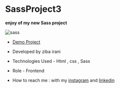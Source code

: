 # SassProject3

**enjoy of my new Sass project**

![sass](https://github.com/ziba-irani/SassProject-2-/assets/125620113/e55e0016-99b0-4414-9c0b-514f0c15d651)

- [Demo Project](https://ziba-irani.github.io/SassProject-2-/)

- Developed by ziba irani

- Technologies Used - Html , css , Sass

- Role - Frontend

- How to reach me : with my [instagram](https://instagram.com/zibairani_dev/) and [linkedin](https://www.linkedin.com/in/ziba-irani-developr/)
